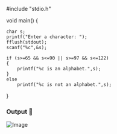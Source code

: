 #include "stdio.h"

void main()
{

	char s;
	printf("Enter a character: ");
	fflush(stdout);
	scanf("%c",&s);

	if (s>=65 && s<=90 || s>=97 && s<=122)
	{
		printf("%c is an alphabet.",s);
	}
	else
		printf("%c is not an alphabet.",s);
    
}

### Output 🎥

![Image](https://github.com/user-attachments/assets/928f5492-9f20-43a5-9e97-53b9237fbfd3)
